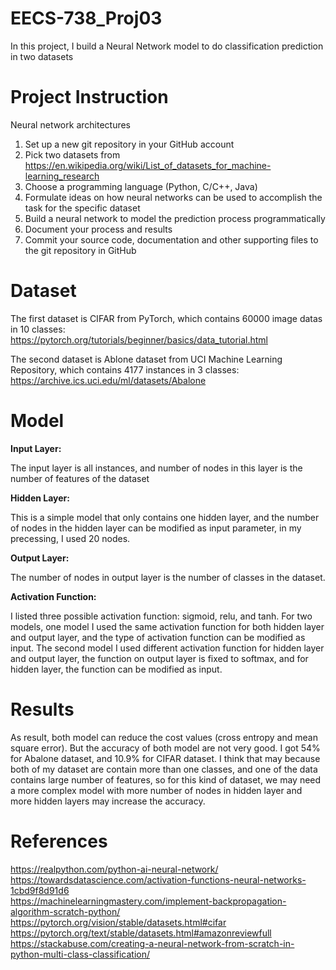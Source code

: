 # EECS-738_Proj03

In this project, I build a Neural Network model to do classification prediction in two datasets

# Project Instruction

Neural network architectures  

1. Set up a new git repository in your GitHub account  
2. Pick two datasets from  
https://en.wikipedia.org/wiki/List_of_datasets_for_machine-learning_research  
3. Choose a programming language (Python, C/C++, Java)  
4. Formulate ideas on how neural networks can be used to accomplish the task for the specific dataset  
5. Build a neural network to model the prediction process programmatically  
6. Document your process and results  
7. Commit your source code, documentation and other supporting files to the git repository in GitHub  

# Dataset

The first dataset is CIFAR from PyTorch, which contains 60000 image datas in 10 classes:  
https://pytorch.org/tutorials/beginner/basics/data_tutorial.html  

The second dataset is Ablone dataset from UCI Machine Learning Repository, which contains 4177 instances in 3 classes:  
https://archive.ics.uci.edu/ml/datasets/Abalone  

# Model

**Input Layer:**

The input layer is all instances, and number of nodes in this layer is the number of features of the dataset

**Hidden Layer:**

This is a simple model that only contains one hidden layer, and the number of nodes in the hidden layer can be modified as input parameter, in my precessing, I used 20 nodes.

**Output Layer:**

The number of nodes in output layer is the number of classes in the dataset.

**Activation Function:**

I listed three possible activation function: sigmoid, relu, and tanh. For two models, one model I used the same activation function for both hidden layer and output layer, and the type of activation function can be modified as input. The second model I used different activation function for hidden layer and output layer, the function on output layer is fixed to softmax, and for hidden layer, the function can be modified as input. 


# Results

As result, both model can reduce the cost values (cross entropy and mean square error). But the accuracy of both model are not very good. I got 54% for Abalone dataset, and 10.9% for CIFAR dataset. I think that may because both of my dataset are contain more than one classes, and one of the data contains large number of features, so for this kind of dataset, we may need a more complex model with more number of nodes in hidden layer and more hidden layers may increase the accuracy. 


# References
https://realpython.com/python-ai-neural-network/  
https://towardsdatascience.com/activation-functions-neural-networks-1cbd9f8d91d6  
https://machinelearningmastery.com/implement-backpropagation-algorithm-scratch-python/  
https://pytorch.org/vision/stable/datasets.html#cifar  
https://pytorch.org/text/stable/datasets.html#amazonreviewfull  
https://stackabuse.com/creating-a-neural-network-from-scratch-in-python-multi-class-classification/  
